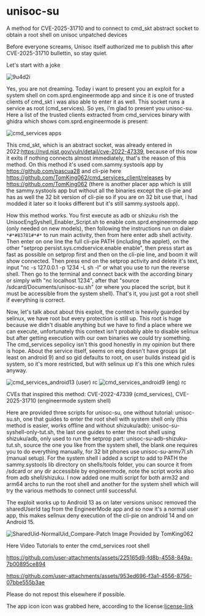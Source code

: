 # unisoc-su
A method for CVE-2025-31710 and to connect to cmd_skt abstract socket to obtain a root shell on unisoc unpatched devices

Before everyone screams, Unisoc itself authorized me to publish this after CVE-2025-31710 bullettin, so stay quiet.

Let's start with a joke

![9u4d2i](https://github.com/user-attachments/assets/2efc4cec-be56-4666-95b4-b0a4e354aa9a)


Yes, you are not dreaming. Today i want to present you an exploit for a system shell on com.sprd.engineermode app and since it is one of trusted clients of cmd_skt i was also able to enter it as well. This socket runs a service as root (cmd_services). So yes, i’m glad to present you unisoc-su. Here a list of the trusted clients extracted from cmd_services binary with ghidra which shows com.sprd.engineermode is present:


![cmd_services apps](https://github.com/user-attachments/assets/b42ece1e-3f7a-460f-b871-3859fa9a579c)

This cmd_skt, which is an abstract socket, was already entered in 2022:https://nvd.nist.gov/vuln/detail/cve-2022-47339, because of this now it exits if nothing connects almost immediately, that's the reason of this method. On this method it's used com.sammy.systools app by https://github.com/pascua28 and cli-pie here https://github.com/TomKing062/cmd_services_client/releases by https://github.com/TomKing062 (there is another placer app which is still the sammy.systools app but without all the binaries except the cli-pie and has as well the 32 bit version of cli-pie so if you are on 32 bit use that, i had modded it later so it looks different but it's still sammy.systools app).

How this method works. You first execute as adb or shizuku rish the UnisocEngSyshell_Enabler_Script.sh to enable com.sprd.engineermode app (only needed on new models), then following the instructions run on dialer `*#*#83781#*#*` to run main activity, then from here enter adb shell activity. Then enter on one line the full cli-pie PATH (including the applet), on the other "setprop persist.sys.cmdservice.enable enable", then press start as fast as possible on setprop first and then on the cli-pie line, and boom it will show connected. Then press end on the setprop activity and delete it's text, input "nc -s 127.0.0.1 -p 1234 -L sh -l" or what you use to run the reverse shell. Then go to the terminal and connect back with the according binary or simply with "nc localhost 1234", after that "source /sdcard/Documents/unisoc-su.sh" (or where you placed the script, but it must be accessible from the system shell). That's it, you just got a root shell if everything is correct.

Now, let's talk about about this exploit, the context is heavily guarded by selinux, we have root but every protection is still up. This root is huge because we didn't disable anything but we have to find a place where we can execute, unfortunately this context isn't probably able to disable selinux but after getting execution with our own binaries we could try something. The cmd_services sepolicy isn't this good honestly in my opinion but there is hope. About the service itself, seems on eng doesn't have groups (at least on android 9) and so gid defaults to root, on user builds instead gid is system, so it's more restricted, but with selinux up it's this one which rules anyway.

![cmd_services_android13 (user) rc](https://github.com/user-attachments/assets/4018e40e-4a27-47c8-b764-51072119971a)
![cmd_services_android9 (eng) rc](https://github.com/user-attachments/assets/0ce7097a-3e45-412a-81a9-5412e2b6ea49)

CVEs that inspired this method: CVE-2022-47339 (cmd_services), CVE-2025-31710 (engineermode system shell)

Here are provided three scripts for unisoc-su, one without tutorial: unisoc-su.sh, one that guides to enter the root shell with system shell only (this method is easier, works offline and without shizuku/adb): unisoc-su-syshell-only-tut.sh, the last one guides to enter the root shell using shizuku/adb, only used to run the setprop part: unisoc-su-adb-shizuku-tut.sh, source the one you like from the system shell, the blank one requires you to do everything manually, for 32 bit phones use unisoc-su-armv7l.sh (manual setup). For the system shell i added a script to add to PATH the sammy.systools lib directory on shells/tools folder, you can source it from /sdcard or any dir accessible by engineermode, note the script works also from adb shell/shizuku. I now added one multi script for both arm32 and arm64 archs to run the root shell and another for the system shell which will try the various methods to connect until successful.

The exploit works up to Android 13 as on later versions unisoc removed the sharedUserId tag from the EngineerMode app and so now it's a normal user app, this makes selinux deny execution of the cli-pie on android 14 and on Android 15.

![SharedUid-NormalUid_Compare-Patch](https://github.com/user-attachments/assets/fb757f06-e94a-4a78-8d64-434077a706cf)
Image Provided by TomKing062

Here Video Tutorials to enter the cmd_services root shell

https://github.com/user-attachments/assets/225165d9-fd8b-4558-849a-7b00895ce894

https://github.com/user-attachments/assets/953ed696-f3a1-4556-8756-07bbe555b3ae

Please do not repost this elsewhere if possible.

The app icon icon was grabbed here, according to the license:[license-link]

[license-link]:https://www.awicons.com/free-icons/object-icons/activity-monitor-icons-by-gordon-irving/matrix-icon/
